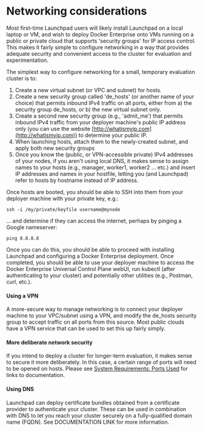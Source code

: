 # Networking considerations

Most first-time Launchpad users will likely install Launchpad on a local laptop or VM, and wish to deploy Docker Enterprise onto VMs running on a public or private cloud that supports 'security groups' for IP access control. This makes it fairly simple to configure networking in a way that provides adequate security and convenient access to the cluster for evaluation and experimentation.

The simplest way to configure networking for a small, temporary evaluation cluster is to:

1. Create a new virtual subnet (or VPC and subnet) for hosts.
1. Create a new security group called 'de_hosts' (or another name of your choice) that permits inbound IPv4 traffic on all ports, either from a) the security group de_hosts, or b) the new virtual subnet only.
1. Create a second new security group (e.g., 'admit_me') that permits inbound IPv4 traffic from your deployer machine's public IP address only (you can use the website [http://whatismyip.com](http://whatismyip.com)) to determine your public IP.
1. When launching hosts, attach them to the newly-created subnet, and apply both new security groups
1. Once you know the (public, or VPN-accessible private) IPv4 addresses of your nodes, if you aren't using local DNS, it makes sense to assign names to your hosts (e.g., manager, worker1, worker2 ... etc.) and insert IP addresses and names in your hostfile, letting you (and Launchpad) refer to hosts by hostname instead of IP address.

Once hosts are booted, you should be able to SSH into them from your deployer machine with your private key, e.g.:

```
ssh -i /my/private/keyfile username@mynode
```
... and determine if they can access the internet, perhaps by pinging a Google nameserver:

```
ping 8.8.8.8
```

Once you can do this, you should be able to proceed with installing Launchpad and configuring a Docker Enterprise deployment. Once completed, you should be able to use your deployer machine to access the Docker Enterprise Universal Control Plane webUI, run kubectl (after authenticating to your cluster) and potentially other utilities (e.g., Postman, curl, etc.).

#### Using a VPN

A more-secure way to manage networking is to connect your deployer machine to your VPC/subnet using a VPN, and modify the de_hosts security group to accept traffic on all ports from this source. Most public clouds have a VPN service that can be used to set this up fairly simply.

#### More deliberate network security

If you intend to deploy a cluster for longer-term evaluation, it makes sense to secure it more deliberately. In this case, a certain range of ports will need to be opened on hosts. Please see [System Requirements: Ports Used](system-requirements.md#ports-used) for links to documentation.

#### Using DNS

Launchpad can deploy certificate bundles obtained from a certificate provider to authenticate your cluster. These can be used in combination with DNS to let you reach your cluster securely on a fully-qualified domain name (FQDN). See DOCUMENTATION LINK for more information.

